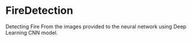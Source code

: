 # FireDetection
Detecting Fire From the images provided to the neural network using Deep Learning CNN model.
